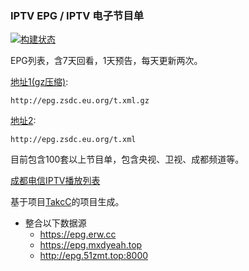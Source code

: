 ### IPTV EPG / IPTV 电子节目单 
[![构建状态](https://danzhu-01.coding.net/badges/cd-telecom-iptv/job/4743661/build.svg)](https://danzhu-01.coding.net/p/cd-telecom-iptv/ci/job)


EPG列表，含7天回看，1天预告，每天更新两次。

[地址1(gz压缩)](http://epg.zsdc.eu.org/t.xml.gz): 

    http://epg.zsdc.eu.org/t.xml.gz

[地址2](http://epg.zsdc.eu.org/t.xml): 

    http://epg.zsdc.eu.org/t.xml

目前包含100套以上节目单，包含央视、卫视、成都频道等。


[成都电信IPTV播放列表](https://m3u.zsdc.eu.org/)



基于项目[TakcC](https://github.com/TakcC/PHP-EPG-Docker-Server)的项目生成。
- 整合以下数据源
    - https://epg.erw.cc
    - https://epg.mxdyeah.top
    - http://epg.51zmt.top:8000
